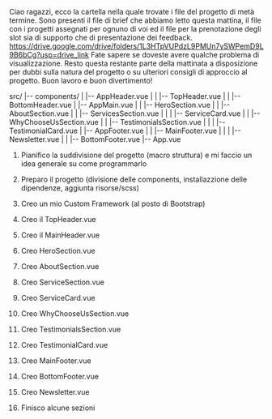 <!-----------------------
    CONSEGNA ESERCIZIO
------------------------>

Ciao ragazzi, ecco la cartella nella quale trovate i file del progetto di metà termine. Sono presenti il file di brief che abbiamo letto questa mattina, il file con i progetti assegnati per ognuno di voi ed il file per la prenotazione degli slot sia di supporto che di presentazione dei feedback. https://drive.google.com/drive/folders/1L3HTpVUPdzL9PMUn7ySWPemD9L9B6bCg?usp=drive_link
Fate sapere se doveste avere qualche problema di visualizzazione.
Resto questa restante parte della mattinata a disposizione per dubbi sulla natura del progetto o su ulteriori consigli di approccio al progetto.
Buon lavoro e buon divertimento!

<!--------------------------
    SUDDIVISIONE PROGETTO
--------------------------->

src/
|-- components/
| |-- AppHeader.vue
| | |-- TopHeader.vue
| | |-- BottomHeader.vue
| |-- AppMain.vue
| | |-- HeroSection.vue
| | |-- AboutSection.vue
| | |-- ServicesSection.vue
| | | |-- ServiceCard.vue
| | |-- WhyChooseUsSection.vue
| | |-- TestimonialsSection.vue
| | | |--TestimonialCard.vue
| |-- AppFooter.vue
| | |-- MainFooter.vue
| | | |-- Newsletter.vue
| | |-- BottomFooter.vue
|-- App.vue

<!--------------------------
        FASI LAVORO
--------------------------->

1.  Pianifico la suddivisione del progetto (macro struttura) e mi faccio un idea generale su come programmarlo

2.  Preparo il progetto (divisione delle components, installazzione delle dipendenze, aggiunta risorse/scss)

3.  Creo un mio Custom Framework (al posto di Bootstrap)

4.  Creo il TopHeader.vue
5.  Creo il MainHeader.vue

6.  Creo HeroSection.vue
7.  Creo AboutSection.vue

8.  Creo ServiceSection.vue
9.  Creo ServiceCard.vue

10. Creo WhyChooseUsSection.vue

11. Creo TestimonialsSection.vue
12. Creo TestimonialCard.vue

13. Creo MainFooter.vue

14. Creo BottomFooter.vue
15. Creo Newsletter.vue

16. Finisco alcune sezioni

<!-- Da completare -->
